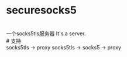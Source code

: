# securesocks5
<br>
一个socks5tls服务器
It's a server.
<br>
# 支持
<br>
socks5tls -> proxy  
socks5tls -> socks5 -> proxy
<br>
